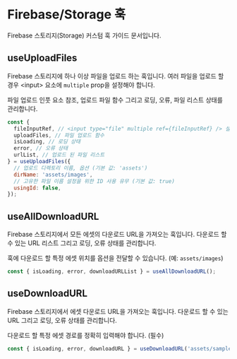 # Firebase/Storage 훅

Firebase 스토리지(Storage) 커스텀 훅 가이드 문서입니다.

## useUploadFiles

Firebase 스토리지에 하나 이상 파일을 업로드 하는 훅입니다.
여러 파일을 업로드 할 경우 \<input\> 요소에 `multiple` prop을 설정해야 합니다.

파일 업로드 인풋 요소 참조, 업로드 파일 함수 그리고 로딩, 오류, 파일 리스트 상태를 관리합니다.

```jsx
const {
  fileInputRef, // <input type="file" multiple ref={fileInputRef} /> 설정
  uploadFiles, // 파일 업로드 함수
  isLoading, // 로딩 상태
  error, // 오류 상태
  urlList, // 업로드 된 파일 리스트
} = useUploadFiles({
  // 업로드 디렉토리 이름, 옵션 (기본 값: 'assets')
  dirName: 'assets/images',
  // 고유한 파일 이름 설정을 위한 ID 사용 유무 (기본 값: true)
  usingId: false,
});
```

## useAllDownloadURL

Firebase 스토리지에서 모든 에셋의 다운로드 URL을 가져오는 훅입니다.
다운로드 할 수 있는 URL 리스트 그리고 로딩, 오류 상태를 관리합니다.

훅에 다운로드 할 특정 에셋 위치를 옵션을 전달할 수 있습니다. (예: `assets/images`)

```jsx
const { isLoading, error, downloadURLList } = useAllDownloadURL();
```

## useDownloadURL

Firebase 스토리지에서 에셋 다운로드 URL을 가져오는 훅입니다.
다운로드 할 수 있는 URL 그리고 로딩, 오류 상태를 관리합니다.

다운로드 할 특정 에셋 경로를 정확히 입력해야 합니다. (필수)

```jsx
const { isLoading, error, downloadURL } = useDownloadURL('assets/sample.jpg');
```
